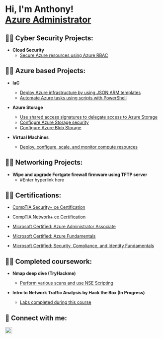 <h1>Hi, I'm Anthony! <br/> <a href="https://www.linkedin.com/in/anthony-portillo-2210a2196/">Azure Administrator</a>

<h2>👨‍💻 Cyber Security Projects:</h2>

- <b> Cloud Security </b>
  - [Secure Azure resources using Azure RBAC](https://learn.microsoft.com/api/achievements/share/en-us/AnthonyPortillo-5657/NY5SVRHF?sharingId=5C2CF127BB7FBD8B)

<h2>👨‍💻 Azure based Projects:</h2>

- <b> IaC </b>
  - [Deploy Azure infrastructure by using JSON ARM templates](https://www.linkedin.com/posts/anthony-portillo-2210a2196_today-i-learned-how-to-define-a-resource-activity-7079141270970896386-TT3n?utm_source=share&utm_medium=member_desktop)
  - [Automate Azure tasks using scripts with PowerShell](https://learn.microsoft.com/api/achievements/share/en-us/AnthonyPortillo-5657/HFPM7Y88?sharingId=5C2CF127BB7FBD8B)
- <b> Azure Storage </b>
  - [Use shared access signatures to delegate access to Azure Storage](https://learn.microsoft.com/api/achievements/share/en-us/AnthonyPortillo-5657/ZF94XS2S?sharingId=5C2CF127BB7FBD8B)
  - [Configure Azure Storage security](https://learn.microsoft.com/api/achievements/share/en-us/AnthonyPortillo-5657/4D4ARQGK?sharingId=5C2CF127BB7FBD8B)
  - [Configure Azure Blob Storage](https://learn.microsoft.com/api/achievements/share/en-us/AnthonyPortillo-5657/3WUFJZKH?sharingId=5C2CF127BB7FBD8B)
 
- <b> Virtual Machines </b>
  - [Deploy, configure, scale, and monitor compute resources](https://learn.microsoft.com/api/achievements/share/en-us/AnthonyPortillo-5657/HFWV6FB8?sharingId=5C2CF127BB7FBD8B)

<h2>👨‍💻 Networking Projects:</h2>

- <b> Wipe and upgrade Fortgate firewall firmware using TFTP server </b>
  - #Enter hyperlink here

<h2>👨‍💻 Certifications:</h2>

  
  - [CompTIA Security+ ce Certification](https://www.credly.com/badges/9fb4a5fb-508a-4807-9b91-13aea7ac6b25/public_url)

  - [CompTIA Network+ ce Certification](https://www.credly.com/badges/691ba520-5521-4968-9cbf-1f7aadf4eb6e/public_url)

  - [Microsoft Certified: Azure Administrator Associate](https://learn.microsoft.com/api/credentials/share/en-us/AnthonyPortillo-5657/73FAF77CF140F54E?sharingId=5C2CF127BB7FBD8B)
  
  - [Microsoft Certified: Azure Fundamentals](https://learn.microsoft.com/api/credentials/share/en-us/AnthonyPortillo-5657/A8E9D33F7B88DE0?sharingId=5C2CF127BB7FBD8B)

  - [Microsoft Certified: Security, Compliance, and Identity Fundamentals](https://learn.microsoft.com/api/credentials/share/en-us/AnthonyPortillo-5657/F1D0EF8DB7F0B3FC?sharingId=5C2CF127BB7FBD8B)



<h2>👨‍💻 Completed coursework:</h2>

- <b>Nmap deep dive (TryHackme)</b>
  - [Perform various scans and use NSE Scripting](https://tryhackme.com/room/furthernmap)

- <b>Intro to Network Traffic Analysis by Hack the Box (In Progress)</b>
  - [Labs completed during this course](https://github.com/Aportillo-IT/Intro-to-Network-Traffic-Analysis---HTB)



<h2> 🤳 Connect with me:</h2>

[<img align="left" alt="JoshMadakor | LinkedIn" width="22px" src="https://cdn.jsdelivr.net/npm/simple-icons@v3/icons/linkedin.svg" />][linkedin]


[linkedin]: https://www.linkedin.com/in/anthony-portillo-2210a2196/


